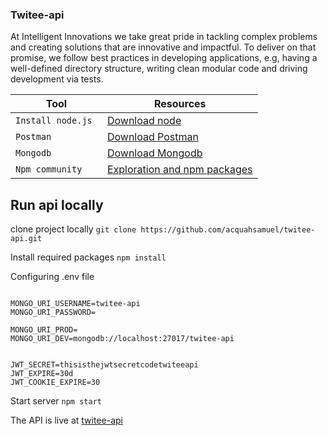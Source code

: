 ### Twitee-api

At Intelligent Innovations we take great pride in tackling complex problems and creating
solutions that are innovative and impactful. To deliver on that promise, we follow best practices
in developing applications, e.g, having a well-defined directory structure, writing clean modular
code and driving development via tests.


| Tool | Resources |
| --- | --- |
| `Install node.js ` | [Download node ](https://nodejs.org/en/download/) |
| `Postman ` | [Download Postman ](https://www.postman.com/downloads/) |
| `Mongodb  ` |  [Download Mongodb](https://www.mongodb.com/try/download/compass) |
| `Npm community` | [Exploration and npm packages](https://www.npmjs.com/) |


## Run api locally
clone project locally 
`git clone https://github.com/acquahsamuel/twitee-api.git`


Install required packages 
`npm install`



Configuring .env file 
```.env

MONGO_URI_USERNAME=twitee-api
MONGO_URI_PASSWORD=

MONGO_URI_PROD=
MONGO_URI_DEV=mongodb://localhost:27017/twitee-api


JWT_SECRET=thisisthejwtsecretcodetwiteeapi
JWT_EXPIRE=30d
JWT_COOKIE_EXPIRE=30

```


Start server
`npm start`


The API is live at [twitee-api](https://twitee-backend-api.herokuapp.com/)

